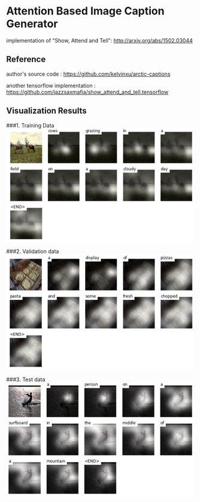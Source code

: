 # Attention Based Image Caption Generator
implementation of "Show, Attend and Tell": http://arxiv.org/abs/1502.03044

## Reference
author's source code : https://github.com/kelvinxu/arctic-captions

another tensorflow implementation : https://github.com/jazzsaxmafia/show_attend_and_tell.tensorflow


## Visualization Results
###1. Training Data
![alt text](train.jpg "train image")

###2. Validation data
![alt text](val.jpg "val image")

###3. Test data
![alt text](test.jpg "test image")
